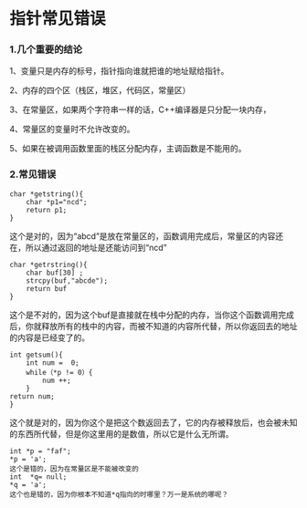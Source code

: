 # 指针常见错误

### 1.几个重要的结论
1、变量只是内存的标号，指针指向谁就把谁的地址赋给指针。

2、内存的四个区（栈区，堆区，代码区，常量区）

3、在常量区，如果两个字符串一样的话，C++编译器是只分配一块内存，

4、常量区的变量时不允许改变的。

5、如果在被调用函数里面的栈区分配内存，主调函数是不能用的。

### 2.常见错误
```
char *getstring(){
    char *p1="ncd";
    return p1;
}
```
这个是对的，因为“abcd”是放在常量区的，函数调用完成后，常量区的内容还在，所以通过返回的地址是还能访问到“ncd”
```
char *getrstring(){
    char buf[30] ;
    strcpy(buf,"abcde");
    return buf
}
```
这个是不对的，因为这个buf是直接就在栈中分配的内存，当你这个函数调用完成后，你就释放所有的栈中的内容，而被不知道的内容所代替，所以你返回去的地址的内容是已经变了的。
```
int getsum(){
    int num =  0;
    while（*p != 0）{
        num ++;
    }
return num;
}
```
这个就是对的，因为你这个是把这个数返回去了，它的内存被释放后，也会被未知的东西所代替，但是你这里用的是数值，所以它是什么无所谓。
```
int *p = "faf";
*p = 'a';
这个是错的，因为在常量区是不能被改变的
int  *q= null;
*q = 'a';
这个也是错的，因为你根本不知道*q指向的时哪里？万一是系统的哪呢？
```
